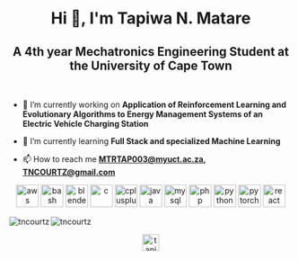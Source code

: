 <h1 align="center">Hi 👋, I'm Tapiwa N. Matare</h1>
<h2 align="center">A 4th year Mechatronics Engineering Student at the University of Cape Town</h2>
<br>

<!--
**tncourtz/tncourtz** is a ✨ _special_ ✨ repository because its `README.md` (this file) appears on your GitHub profile.

Here are some ideas to get you started:

- 🔭 I’m currently working on ...
- 🌱 I’m currently learning ...
- 👯 I’m looking to collaborate on ...
- 🤔 I’m looking for help with ...
- 💬 Ask me about ...
- 📫 How to reach me: ...
- 😄 Pronouns: ...
- ⚡ Fun fact: ...
-->


- 🔭 I’m currently working on **Application of Reinforcement Learning and Evolutionary Algorithms to Energy Management Systems of an Electric Vehicle Charging Station**

- 🌱 I’m currently learning **Full Stack and specialized Machine Learning**

- 📫 How to reach me **MTRTAP003@myuct.ac.za, TNCOURTZ@gmail.com**

<p align="center"><img src="https://devicons.github.io/devicon/devicon.git/icons/amazonwebservices/amazonwebservices-original-wordmark.svg" alt="aws" width="40" height="40"/> <img src="https://www.vectorlogo.zone/logos/gnu_bash/gnu_bash-icon.svg" alt="bash" width="40" height="40"/> <img src="https://download.blender.org/branding/community/blender_community_badge_white.svg" alt="blender" width="40" height="40"/> <img src="https://devicons.github.io/devicon/devicon.git/icons/c/c-original.svg" alt="c" width="40" height="40"/> <img src="https://devicons.github.io/devicon/devicon.git/icons/cplusplus/cplusplus-original.svg" alt="cplusplus" width="40" height="40"/> <img src="https://devicons.github.io/devicon/devicon.git/icons/java/java-original-wordmark.svg" alt="java" width="40" height="40"/> <img src="https://devicons.github.io/devicon/devicon.git/icons/mysql/mysql-original-wordmark.svg" alt="mysql" width="40" height="40"/>  <img src="https://devicons.github.io/devicon/devicon.git/icons/php/php-original.svg" alt="php" width="40" height="40"/> <img src="https://devicons.github.io/devicon/devicon.git/icons/python/python-original.svg" alt="python" width="40" height="40"/> <img src="https://www.vectorlogo.zone/logos/pytorch/pytorch-icon.svg" alt="pytorch" width="40" height="40"/> <img src="https://devicons.github.io/devicon/devicon.git/icons/react/react-original-wordmark.svg" alt="react" width="40" height="40"/>
</p><img align="left" src="https://github-readme-stats.vercel.app/api/top-langs/?username=tncourtz&layout=compact&hide=html" alt="tncourtz" />

<img align="center" src="https://github-readme-stats.vercel.app/api?username=tncourtz&show_icons=true" alt="tncourtz" />


<p align="center">
<a href="https://linkedin.com/in/TNMATARE" target="blank"><img align="center" src="https://cdn.jsdelivr.net/npm/simple-icons@3.0.1/icons/linkedin.svg" alt="tapiwa n. matare" height="30" width="30" /></a>
</p>
